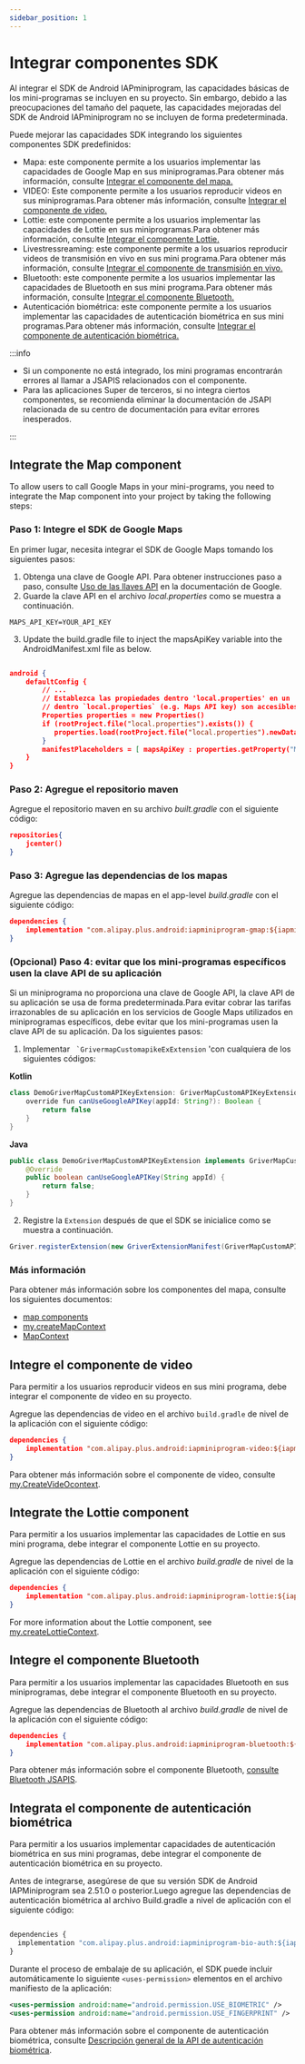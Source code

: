```yaml
---
sidebar_position: 1
---
```


# Integrar componentes SDK

Al integrar el SDK de Android IAPminiprogram, las capacidades básicas de los mini-programas se incluyen en su proyecto. Sin embargo, debido a las preocupaciones del tamaño del paquete, las capacidades mejoradas del SDK de Android IAPminiprogram no se incluyen de forma predeterminada.

Puede mejorar las capacidades SDK integrando los siguientes componentes SDK predefinidos:

* Mapa: este componente permite a los usuarios implementar las capacidades de Google Map en sus miniprogramas.Para obtener más información, consulte [Integrar el componente del mapa.](/)
* VIDEO: Este componente permite a los usuarios reproducir videos en sus miniprogramas.Para obtener más información, consulte [Integrar el componente de video.](/)
* Lottie: este componente permite a los usuarios implementar las capacidades de Lottie en sus miniprogramas.Para obtener más información, consulte [Integrar el componente Lottie.](/)
* Livestressreaming: este componente permite a los usuarios reproducir videos de transmisión en vivo en sus mini programa.Para obtener más información, consulte [Integrar el componente de transmisión en vivo.](/)
* Bluetooth: este componente permite a los usuarios implementar las capacidades de Bluetooth en sus mini programa.Para obtener más información, consulte [Integrar el componente Bluetooth.](/)
* Autenticación biométrica: este componente permite a los usuarios implementar las capacidades de autenticación biométrica en sus mini programas.Para obtener más información, consulte [Integrar el componente de autenticación biométrica.](/)

:::info

* Si un componente no está integrado, los mini programas encontrarán errores al llamar a JSAPIS relacionados con el componente.
* Para las aplicaciones Super de terceros, si no integra ciertos componentes, se recomienda eliminar la documentación de JSAPI relacionada de su centro de documentación para evitar errores inesperados.

:::

## Integrate the Map component
To allow users to call Google Maps in your mini-programs, you need to integrate the Map component into your project by taking the following steps:

### Paso 1: Integre el SDK de Google Maps
En primer lugar, necesita integrar el SDK de Google Maps tomando los siguientes pasos:

1. Obtenga una clave de Google API. Para obtener instrucciones paso a paso, consulte [Uso de las llaves API](/) en la documentación de Google.
2. Guarde la clave API en el archivo *local.properties* como se muestra a continuación.

```MAPS_API_KEY=YOUR_API_KEY```

3. Update the build.gradle file to inject the mapsApiKey variable into the AndroidManifest.xml file as below.

```json

android {
    defaultConfig {
        // ...
        // Establezca las propiedades dentro 'local.properties' en un 'Properties' clase para que valores
        // dentro `local.properties` (e.g. Maps API key) son accesibles en este archivo.
        Properties properties = new Properties()
        if (rootProject.file("local.properties").exists()) {
           properties.load(rootProject.file("local.properties").newDataInputStream())
        }
        manifestPlaceholders = [ mapsApiKey : properties.getProperty("MAPS_API_KEY", "") ]
    }
}

```


### Paso 2: Agregue el repositorio maven
Agregue el repositorio maven en su archivo *built.gradle* con el siguiente código:

```json
repositories{
    jcenter()
}
```

### Paso 3: Agregue las dependencias de los mapas
Agregue las dependencias de mapas en el app-level *build.gradle* con el siguiente código:

```json
dependencies {
    implementation "com.alipay.plus.android:iapminiprogram-gmap:${iapminiprogram_version}"
}
```

### (Opcional) Paso 4: evitar que los mini-programas específicos usen la clave API de su aplicación
Si un miniprograma no proporciona una clave de Google API, la clave API de su aplicación se usa de forma predeterminada.Para evitar cobrar las tarifas irrazonables de su aplicación en los servicios de Google Maps utilizados en miniprogramas específicos, debe evitar que los mini-programas usen la clave API de su aplicación. Da los siguientes pasos:

1. Implementar `` `GrivermapCustomapikeExExtension`` 'con cualquiera de los siguientes códigos:

**Kotlin**

```java
class DemoGriverMapCustomAPIKeyExtension: GriverMapCustomAPIKeyExtension {
    override fun canUseGoogleAPIKey(appId: String?): Boolean {
        return false
    }
}

```


**Java**

```java
public class DemoGriverMapCustomAPIKeyExtension implements GriverMapCustomAPIKeyExtension {
    @Override
    public boolean canUseGoogleAPIKey(String appId) {
        return false;
    }
}
```

2. Registre la ```Extension``` después de que el SDK se inicialice como se muestra a continuación.

```java
Griver.registerExtension(new GriverExtensionManifest(GriverMapCustomAPIKeyExtension.class, new DemoGriverMapCustomAPIKeyExtension()));
```

### Más información
Para obtener más información sobre los componentes del mapa, consulte los siguientes documentos:

* [map components](/)
* [my.createMapContext](/)
* [MapContext](/)


## Integre el componente de video
Para permitir a los usuarios reproducir videos en sus mini programa, debe integrar el componente de video en su proyecto.

Agregue las dependencias de video en el archivo ```build.gradle``` de nivel de la aplicación con el siguiente código:

```json
dependencies {
    implementation "com.alipay.plus.android:iapminiprogram-video:${iapminiprogram_version}"
}
```

Para obtener más información sobre el componente de video, consulte [my.CreateVideOcontext](/).



## Integrate the Lottie component
Para permitir a los usuarios implementar las capacidades de Lottie en sus mini programa, debe integrar el componente Lottie en su proyecto.

Agregue las dependencias de Lottie en el archivo *build.gradle* de nivel de la aplicación con el siguiente código:

```json
dependencies {
    implementation "com.alipay.plus.android:iapminiprogram-lottie:${iapminiprogram_version}"
}
```

For more information about the Lottie component, see [my.createLottieContext](/).


## Integre el componente Bluetooth
Para permitir a los usuarios implementar las capacidades Bluetooth en sus miniprogramas, debe integrar el componente Bluetooth en su proyecto.

Agregue las dependencias de Bluetooth al archivo *build.gradle* de nivel de la aplicación con el siguiente código:

```json
dependencies {
    implementation "com.alipay.plus.android:iapminiprogram-bluetooth:${iapminiprogram_version}"
}
```

Para obtener más información sobre el componente Bluetooth, [consulte Bluetooth JSAPIS](/).


## Integrata el componente de autenticación biométrica

Para permitir a los usuarios implementar capacidades de autenticación biométrica en sus mini programas, debe integrar el componente de autenticación biométrica en su proyecto.

Antes de integrarse, asegúrese de que su versión SDK de Android IAPMiniprogram sea 2.51.0 o posterior.Luego agregue las dependencias de autenticación biométrica al archivo Build.gradle a nivel de aplicación con el siguiente código:

```js

dependencies {
  implementation "com.alipay.plus.android:iapminiprogram-bio-auth:${iapminiprogram_version}"
}

```

Durante el proceso de embalaje de su aplicación, el SDK puede incluir automáticamente lo siguiente ```<uses-permission>``` elementos en el archivo manifiesto de la aplicación:

```xml
<uses-permission android:name="android.permission.USE_BIOMETRIC" />
<uses-permission android:name="android.permission.USE_FINGERPRINT" />
```

Para obtener más información sobre el componente de autenticación biométrica, consulte [Descripción general de la API de autenticación biométrica](/).


